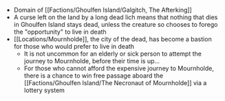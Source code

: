 - Domain of [[Factions/Ghoulfen Island/Galgitch, The Afterking]]
- A curse left on the land by a long dead lich means that nothing that dies in Ghoulfen Island stays dead, unless the creature so chooses to forego the "opportunity" to live in death
- [[Locations/Mournholde]], the city of the dead, has become a bastion for those who would prefer to live in death
	- It is not uncommon for an elderly or sick person to attempt the journey to Mournholde, before their time is up...
	- For those who cannot afford the expensive journey to Mournholde, there is a chance to win free passage aboard the [[Factions/Ghoulfen Island/The Necronaut of Mournholde]] via a lottery system